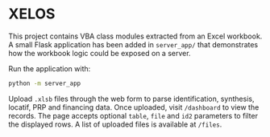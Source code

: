 # XELOS

This project contains VBA class modules extracted from an Excel workbook. A small
Flask application has been added in `server_app/` that demonstrates how the
workbook logic could be exposed on a server.

Run the application with:

```bash
python -m server_app
```

Upload `.xlsb` files through the web form to parse identification, synthesis,
locatif, PRP and financing data. Once uploaded, visit `/dashboard` to view the
records. The page accepts optional `table`, `file` and `id2` parameters to
filter the displayed rows. A list of uploaded files is available at `/files`.


